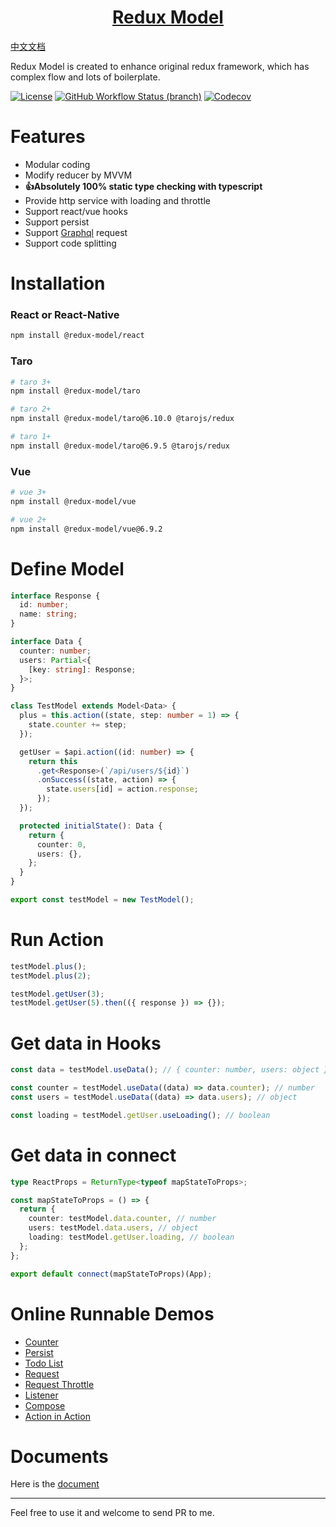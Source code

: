 <h1 align="center">
  <a href="https://redux-model.github.io/redux-model">
    Redux Model
  </a>
</h1>

[中文文档](./README.md)

Redux Model is created to enhance original redux framework, which has complex flow and lots of boilerplate.

[![License](https://img.shields.io/github/license/redux-model/redux-model)](https://github.com/redux-model/redux-model/blob/master/LICENSE)
[![GitHub Workflow Status (branch)](https://img.shields.io/github/workflow/status/redux-model/redux-model/CI/master)](https://github.com/redux-model/redux-model/actions)
[![Codecov](https://img.shields.io/codecov/c/github/redux-model/redux-model)](https://codecov.io/gh/redux-model/redux-model)


# Features

* Modular coding
* Modify reducer by MVVM
* **👍Absolutely 100% static type checking with typescript**
* Provide http service with loading and throttle
* Support react/vue hooks
* Support persist
* Support [Graphql](https://github.com/redux-model/graphql) request
* Support code splitting

# Installation

### React or React-Native
```bash
npm install @redux-model/react
```

### Taro
```bash
# taro 3+
npm install @redux-model/taro

# taro 2+
npm install @redux-model/taro@6.10.0 @tarojs/redux

# taro 1+
npm install @redux-model/taro@6.9.5 @tarojs/redux
```

### Vue
```bash
# vue 3+
npm install @redux-model/vue

# vue 2+
npm install @redux-model/vue@6.9.2
```

# Define Model
```typescript
interface Response {
  id: number;
  name: string;
}

interface Data {
  counter: number;
  users: Partial<{
    [key: string]: Response;
  }>;
}

class TestModel extends Model<Data> {
  plus = this.action((state, step: number = 1) => {
    state.counter += step;
  });

  getUser = $api.action((id: number) => {
    return this
      .get<Response>(`/api/users/${id}`)
      .onSuccess((state, action) => {
        state.users[id] = action.response;
      });
  });

  protected initialState(): Data {
    return {
      counter: 0,
      users: {},
    };
  }
}

export const testModel = new TestModel();
```

# Run Action
```typescript
testModel.plus();
testModel.plus(2);

testModel.getUser(3);
testModel.getUser(5).then(({ response }) => {});
```

# Get data in Hooks
```typescript jsx
const data = testModel.useData(); // { counter: number, users: object }

const counter = testModel.useData((data) => data.counter); // number
const users = testModel.useData((data) => data.users); // object

const loading = testModel.getUser.useLoading(); // boolean
```

# Get data in connect
```typescript jsx
type ReactProps = ReturnType<typeof mapStateToProps>;

const mapStateToProps = () => {
  return {
    counter: testModel.data.counter, // number
    users: testModel.data.users, // object
    loading: testModel.getUser.loading, // boolean
  };
};

export default connect(mapStateToProps)(App);
```

# Online Runnable Demos
* [Counter](https://codesandbox.io/s/redux-model-react-counter-zdgjh)
* [Persist](https://codesandbox.io/s/redux-model-react-persist-uwhy8)
* [Todo List](https://codesandbox.io/s/redux-model-react-todo-list-zn4nv)
* [Request](https://codesandbox.io/s/redux-model-react-request-1ocyn)
* [Request Throttle](https://codesandbox.io/s/redux-model-react-request-throttle-77mfy)
* [Listener](https://codesandbox.io/s/redux-model-react-listener-p7khk)
* [Compose](https://codesandbox.io/s/redux-model-react-compose-42wrc)
* [Action in Action](https://codesandbox.io/s/redux-model-react-action-in-action-oewkv)

# Documents

Here is the [document](https://redux-model.github.io/redux-model)

---------------------

Feel free to use it and welcome to send PR to me.
